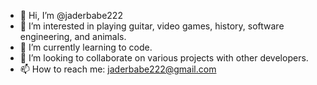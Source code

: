 - 👋 Hi, I’m @jaderbabe222
- 👀 I’m interested in playing guitar, video games, history, software engineering, and animals.
- 🌱 I’m currently learning to code.
- 💞️ I’m looking to collaborate on various projects with other developers.
- 📫 How to reach me: jaderbabe222@gmail.com

<!---
jaderbabe222/jaderbabe222 is a ✨ special ✨ repository because its `README.md` (this file) appears on your GitHub profile.
You can click the Preview link to take a look at your changes.
--->
